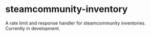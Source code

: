 # steamcommunity-inventory
A rate limit and response handler for steamcommunity inventories.
Currently in development.